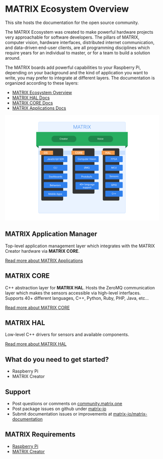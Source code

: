 # MATRIX Ecosystem Overview

This site hosts the documentation for the open source community.

The MATRIX Ecosystem was created to make powerful hardware projects very approachable for software developers. The pillars of MATRIX, computer vision, hardware interfaces, distributed internet communication, and data-driven end-user clients, are all programming disciplines which require years for an individual to master, or for a team to build a solution around.

The MATRIX boards add powerful capabilities to your Raspberry Pi, depending on your background and the kind of application you want to write, you may prefer to integrate at different layers. The documentation is organized according to these layers:

* [MATRIX Ecosystem Overview](/#overview)
* [MATRIX HAL Docs](/#matrix-hal)
* [MATRIX CORE Docs](/#matrix-core)
* [MATRIX Applications Docs](/#matrix-application-manager)

<a name="overview"></a>
![MATRIX Ecosystem Overview](img/overview-diagram.png "Logo Title Text 1")

## MATRIX Application Manager
Top-level application management layer which integrates with the MATRIX Creator hardware via **MATRIX CORE**.

[Read more about MATRIX Applications](matrix-os/overview/)

## MATRIX CORE
C++ abstraction layer for **MATRIX HAL**. Hosts the ZeroMQ communication layer which makes the sensors accessible via high-level interfaces. Supports 40+ different languages, C++, Python, Ruby, PHP, Java, etc... 

[Read more about MATRIX CORE](matrix-core/index.md)

## MATRIX HAL
Low-level C++ drivers for sensors and available components.

[Read more about MATRIX HAL](matrix-hal/index.md)

## What do you need to get started?
* Raspberry Pi
* MATRIX Creator

## Support
* Post questions or comments on [community.matrix.one](http://community.matrix.one/)
* Post package issues on github under [matrix-io](https://github.com/matrix-io)
* Submit documentation issues or improvements at [matrix-io/matrix-documentation](https://github.com/matrix-io/matrix-documentation)

## MATRIX Requirements
* [Raspberry Pi](https://www.raspberrypi.org)
* [MATRIX Creator](https://creator.matrix.one)

